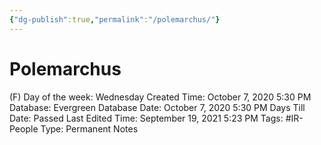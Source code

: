 ```yaml
---
{"dg-publish":true,"permalink":"/polemarchus/"}
---
```


# Polemarchus

(F) Day of the week: Wednesday
Created Time: October 7, 2020 5:30 PM
Database: Evergreen Database
Date: October 7, 2020 5:30 PM
Days Till Date: Passed
Last Edited Time: September 19, 2021 5:23 PM
Tags: #IR-People
Type: Permanent Notes